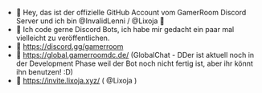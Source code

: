 - 👋 Hey, das ist der offizielle GitHub Account vom GamerRoom Discord Server und ich bin @InvalidLenni / @Lixoja 🙂
- 🤖 Ich code gerne Discord Bots, ich habe mir gedacht ein paar mal vielleicht zu veröffentlichen.
- 🔗 https://discord.gg/gamerroom
- 🔗 https://global.gamerroomdc.de/ (GlobalChat - DDer ist aktuell noch in der Development Phase weil der Bot noch nicht fertig ist, aber ihr könnt ihn benutzen! :D)
- 🔗 https://invite.lixoja.xyz/ ( @Lixoja )
